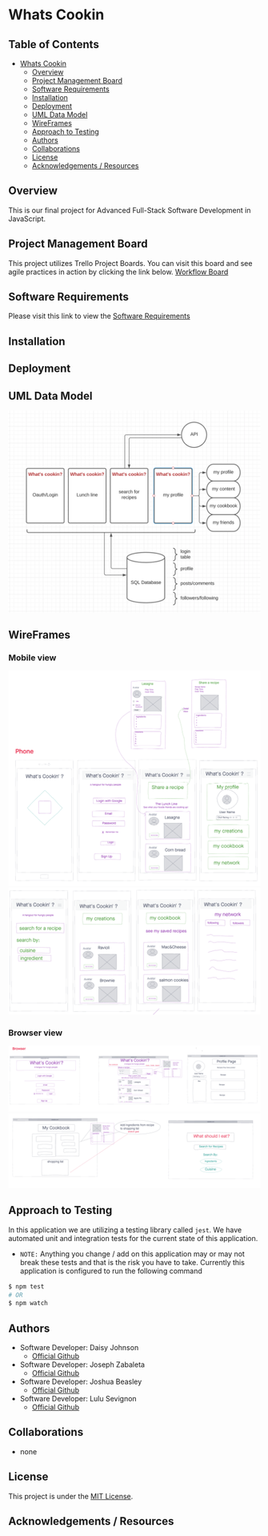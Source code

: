 # Whats Cookin

## Table of Contents
- [Whats Cookin](#whats-cookin)
    - [Overview](#overview)
    - [Project Management Board](#project-management-board)
    - [Software Requirements](#software-requirements)
    - [Installation](#installation)
    - [Deployment](#deployment)
    - [UML Data Model](#uml-data-model)
    - [WireFrames](#-WireFrames)
    - [Approach to Testing](#approach-to-testing)
    - [Authors](#authors)
    - [Collaborations](#collaborations)
    - [License](#license)
    - [Acknowledgements / Resources](#acknowledgements-/-resources)

## Overview
This is our final project for Advanced Full-Stack Software Development in JavaScript.

## Project Management Board
This project utilizes Trello Project Boards. You can visit this board and see agile practices in action by clicking the link below.
[Workflow Board]()


## Software Requirements
Please visit this link to view the [Software Requirements](./requirements.md)


## Installation

## Deployment

## UML Data Model
![UML](./src/assets/UML.png)

## WireFrames

### Mobile view
![MobileView1](./src/assets/mobile1.png)
![MobileView2](./src/assets/mobile2.png)

### Browser view
![BrowserView1](./src/assets/browser1.png)
![BrowserView2](./src/assets/browser2.png)


## Approach to Testing
In this application we are utilizing a testing library called `jest`. We have automated unit and integration tests for the current state of this application.
- `NOTE:` Anything you change / add on this application may or may not break these tests and that is the risk you have to take.
Currently this application is configured to run the following command
```bash
$ npm test
# OR
$ npm watch
```

## Authors
- Software Developer: Daisy Johnson
    - [Official Github](https://github.com/daisyjanejohnson)
- Software Developer: Joseph Zabaleta
    - [Official Github](https://github.com/joseph-zabaleta)
- Software Developer: Joshua Beasley
    - [Official Github](https://github.com/beasleyDOTcom)
- Software Developer: Lulu Sevignon
    - [Official Github](https://github.com/luluse)

## Collaborations
- none

## License
This project is under the [MIT License](./LICENSE).

## Acknowledgements / Resources

